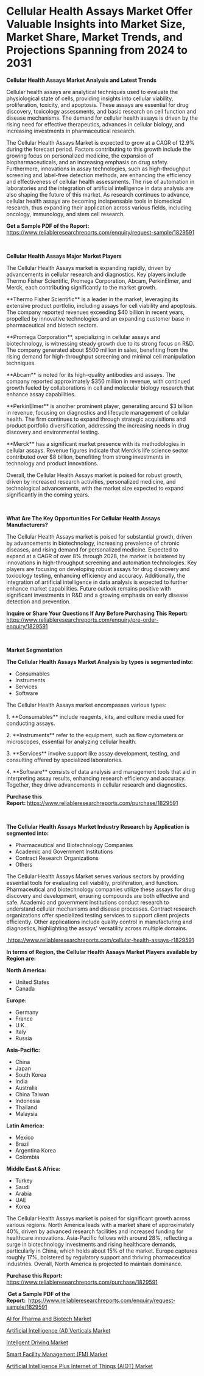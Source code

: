 <p><h1>Cellular Health Assays Market Offer Valuable Insights into Market Size, Market Share, Market Trends, and Projections Spanning from 2024 to 2031</h1></p><p><strong>Cellular Health Assays Market Analysis and Latest Trends</strong></p>
<p><p>Cellular health assays are analytical techniques used to evaluate the physiological state of cells, providing insights into cellular viability, proliferation, toxicity, and apoptosis. These assays are essential for drug discovery, toxicology assessments, and basic research on cell function and disease mechanisms. The demand for cellular health assays is driven by the rising need for effective therapeutics, advances in cellular biology, and increasing investments in pharmaceutical research.</p><p>The Cellular Health Assays Market is expected to grow at a CAGR of 12.9% during the forecast period. Factors contributing to this growth include the growing focus on personalized medicine, the expansion of biopharmaceuticals, and an increasing emphasis on drug safety. Furthermore, innovations in assay technologies, such as high-throughput screening and label-free detection methods, are enhancing the efficiency and effectiveness of cellular health assessments. The rise of automation in laboratories and the integration of artificial intelligence in data analysis are also shaping the future of this market. As research continues to advance, cellular health assays are becoming indispensable tools in biomedical research, thus expanding their application across various fields, including oncology, immunology, and stem cell research.</p></p>
<p><strong>Get a Sample PDF of the Report:&nbsp;</strong> <a href="https://www.reliableresearchreports.com/enquiry/request-sample/1829591?utm_campaign=12&utm_medium=2&utm_source=Github&utm_content=ia&utm_term=30122024&utm_id=cellular-health-assays">https://www.reliableresearchreports.com/enquiry/request-sample/1829591</a></p>
<p>&nbsp;</p>
<p><strong>Cellular Health Assays Major Market Players</strong></p>
<p><p>The Cellular Health Assays market is expanding rapidly, driven by advancements in cellular research and diagnostics. Key players include Thermo Fisher Scientific, Promega Corporation, Abcam, PerkinElmer, and Merck, each contributing significantly to the market growth.</p><p>**Thermo Fisher Scientific** is a leader in the market, leveraging its extensive product portfolio, including assays for cell viability and apoptosis. The company reported revenues exceeding $40 billion in recent years, propelled by innovative technologies and an expanding customer base in pharmaceutical and biotech sectors.</p><p>**Promega Corporation**, specializing in cellular assays and biotechnology, is witnessing steady growth due to its strong focus on R&D. The company generated about $500 million in sales, benefiting from the rising demand for high-throughput screening and minimal cell manipulation techniques.</p><p>**Abcam** is noted for its high-quality antibodies and assays. The company reported approximately $350 million in revenue, with continued growth fueled by collaborations in cell and molecular biology research that enhance assay capabilities.</p><p>**PerkinElmer** is another prominent player, generating around $3 billion in revenue, focusing on diagnostics and lifecycle management of cellular health. The firm continues to expand through strategic acquisitions and product portfolio diversification, addressing the increasing needs in drug discovery and environmental testing.</p><p>**Merck** has a significant market presence with its methodologies in cellular assays. Revenue figures indicate that Merck’s life science sector contributed over $8 billion, benefiting from strong investments in technology and product innovations.</p><p>Overall, the Cellular Health Assays market is poised for robust growth, driven by increased research activities, personalized medicine, and technological advancements, with the market size expected to expand significantly in the coming years.</p></p>
<p>&nbsp;</p>
<p><strong>What Are The Key Opportunities For Cellular Health Assays Manufacturers?</strong></p>
<p><p>The Cellular Health Assays market is poised for substantial growth, driven by advancements in biotechnology, increasing prevalence of chronic diseases, and rising demand for personalized medicine. Expected to expand at a CAGR of over 8% through 2028, the market is bolstered by innovations in high-throughput screening and automation technologies. Key players are focusing on developing robust assays for drug discovery and toxicology testing, enhancing efficiency and accuracy. Additionally, the integration of artificial intelligence in data analysis is expected to further enhance market capabilities. Future outlook remains positive with significant investments in R&D and a growing emphasis on early disease detection and prevention.</p></p>
<p><strong>Inquire or Share Your Questions If Any Before Purchasing This Report:</strong> <a href="https://www.reliableresearchreports.com/enquiry/pre-order-enquiry/1829591?utm_campaign=12&utm_medium=2&utm_source=Github&utm_content=ia&utm_term=30122024&utm_id=cellular-health-assays">https://www.reliableresearchreports.com/enquiry/pre-order-enquiry/1829591</a></p>
<p>&nbsp;</p>
<p><strong>Market Segmentation</strong></p>
<p><strong>The Cellular Health Assays Market Analysis by types is segmented into:</strong></p>
<p><ul><li>Consumables</li><li>Instruments</li><li>Services</li><li>Software</li></ul></p>
<p><p>The Cellular Health Assays market encompasses various types: </p><p>1. **Consumables** include reagents, kits, and culture media used for conducting assays. </p><p>2. **Instruments** refer to the equipment, such as flow cytometers or microscopes, essential for analyzing cellular health. </p><p>3. **Services** involve support like assay development, testing, and consulting offered by specialized laboratories. </p><p>4. **Software** consists of data analysis and management tools that aid in interpreting assay results, enhancing research efficiency and accuracy. Together, they drive advancements in cellular research and diagnostics.</p></p>
<p><strong>Purchase this Report:&nbsp;</strong><a href="https://www.reliableresearchreports.com/purchase/1829591?utm_campaign=12&utm_medium=2&utm_source=Github&utm_content=ia&utm_term=30122024&utm_id=cellular-health-assays">https://www.reliableresearchreports.com/purchase/1829591</a></p>
<p>&nbsp;</p>
<p><strong>The Cellular Health Assays Market Industry Research by Application is segmented into:</strong></p>
<p><ul><li>Pharmaceutical and Biotechnology Companies</li><li>Academic and Government Institutions</li><li>Contract Research Organizations</li><li>Others</li></ul></p>
<p><p>The Cellular Health Assays Market serves various sectors by providing essential tools for evaluating cell viability, proliferation, and function. Pharmaceutical and biotechnology companies utilize these assays for drug discovery and development, ensuring compounds are both effective and safe. Academic and government institutions conduct research to understand cellular mechanisms and disease processes. Contract research organizations offer specialized testing services to support client projects efficiently. Other applications include quality control in manufacturing and diagnostics, highlighting the assays' versatility across multiple domains.</p></p>
<p><a href="https://www.reliableresearchreports.com/cellular-health-assays-r1829591?utm_campaign=12&utm_medium=2&utm_source=Github&utm_content=ia&utm_term=30122024&utm_id=cellular-health-assays">&nbsp;https://www.reliableresearchreports.com/cellular-health-assays-r1829591</a></p>
<p><strong>In terms of Region, the Cellular Health Assays Market Players available by Region are:</strong></p>
<p>
    <p> <strong> North America: </strong>
        <ul>
            <li>United States</li>
            <li>Canada</li>
        </ul>
        </p> 
    <p> <strong> Europe: </strong>
        <ul>
            <li>Germany</li>
            <li>France</li>
            <li>U.K.</li>
            <li>Italy</li>
            <li>Russia</li>
        </ul>
        </p> 
    <p> <strong> Asia-Pacific: </strong>
        <ul>
            <li>China</li>
            <li>Japan</li>
            <li>South Korea</li>
            <li>India</li>
            <li>Australia</li>
            <li>China Taiwan</li>
            <li>Indonesia</li>
            <li>Thailand</li>
            <li>Malaysia</li>
        </ul>
        </p> 
    <p> <strong> Latin America: </strong>
        <ul>
            <li>Mexico</li>
            <li>Brazil</li>
            <li>Argentina Korea</li>
            <li>Colombia</li>
        </ul>
        </p> 
    <p> <strong> Middle East & Africa: </strong>
        <ul>
            <li>Turkey</li>
            <li>Saudi</li>
            <li>Arabia</li>
            <li>UAE</li>
            <li>Korea</li>
        </ul>
    </p>
    </p>
<p><p>The Cellular Health Assays market is poised for significant growth across various regions. North America leads with a market share of approximately 40%, driven by advanced research facilities and increased funding for healthcare innovations. Asia-Pacific follows with around 28%, reflecting a surge in biotechnology investments and rising healthcare demands, particularly in China, which holds about 15% of the market. Europe captures roughly 17%, bolstered by regulatory support and thriving pharmaceutical industries. Overall, North America is projected to maintain dominance.</p></p>
<p><strong>Purchase this Report: </strong><a href="https://www.reliableresearchreports.com/purchase/1829591?utm_campaign=12&utm_medium=2&utm_source=Github&utm_content=ia&utm_term=30122024&utm_id=cellular-health-assays">https://www.reliableresearchreports.com/purchase/1829591</a></p>
<p>&nbsp;<strong>Get a Sample PDF of the Report:&nbsp;&nbsp;</strong><a href="https://www.reliableresearchreports.com/enquiry/request-sample/1829591?utm_campaign=12&utm_medium=2&utm_source=Github&utm_content=ia&utm_term=30122024&utm_id=cellular-health-assays">https://www.reliableresearchreports.com/enquiry/request-sample/1829591</a></p>
<p><strong></strong></p>
<p><p><a href="https://github.com/seanmcma708/Market-Research-Report-List-1/blob/main/ai-for-pharma-and-biotech-market.md?utm_campaign=12&utm_medium=2&utm_source=Github&utm_content=ia&utm_term=30122024&utm_id=cellular-health-assays">AI for Pharma and Biotech Market</a></p><p><a href="https://github.com/princessbartram3/Market-Research-Report-List-1/blob/main/artificial-intelligence-ai-verticals-market.md?utm_campaign=12&utm_medium=2&utm_source=Github&utm_content=ia&utm_term=30122024&utm_id=cellular-health-assays">Artificial Intelligence (AI) Verticals Market</a></p><p><a href="https://github.com/edacruz6/Market-Research-Report-List-1/blob/main/intellgent-driving-market.md?utm_campaign=12&utm_medium=2&utm_source=Github&utm_content=ia&utm_term=30122024&utm_id=cellular-health-assays">Intellgent Driving Market</a></p><p><a href="https://github.com/yankimber90yankim/Market-Research-Report-List-1/blob/main/smart-facility-management-fm-market.md?utm_campaign=12&utm_medium=2&utm_source=Github&utm_content=ia&utm_term=30122024&utm_id=cellular-health-assays">Smart Facility Management (FM) Market</a></p><p><a href="https://github.com/GenaGaines34/Market-Research-Report-List-1/blob/main/artificial-intelligence-plus-internet-of-things-aiot-market.md?utm_campaign=12&utm_medium=2&utm_source=Github&utm_content=ia&utm_term=30122024&utm_id=cellular-health-assays">Artificial Intelligence Plus Internet of Things (AIOT) Market</a></p></p>